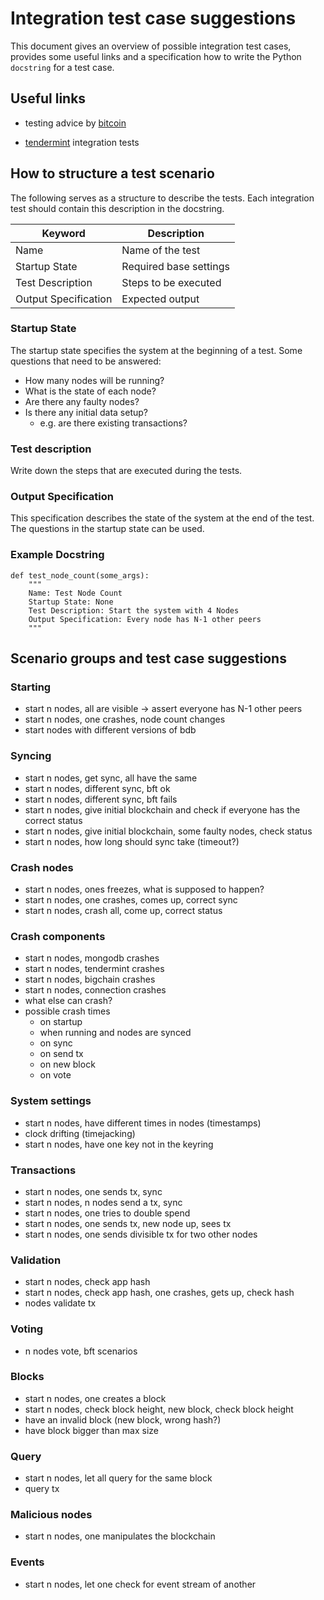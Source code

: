 <!---
Rubilink-Blockchain © 2023 Interplanetary Database Association e.V.,
Rubilink-Blockchain and IPDB software contributors.
SPDX-License-Identifier: (Apache-2.0 AND CC-BY-4.0)
Code is Apache-2.0 and docs are CC-BY-4.0
--->

# Integration test case suggestions
This document gives an overview of possible integration test cases, provides some useful links and a specification how to write the Python `docstring` for a test case.


## Useful links
- testing advice by [bitcoin](https://github.com/bitcoin/bitcoin/tree/master/test/functional#general-test-writing-advice)

- [tendermint](https://github.com/tendermint/tendermint/tree/master/test) integration tests


## How to structure a test scenario
The following serves as a structure to describe the tests. Each integration test should contain this description in the docstring.

| Keyword               | Description               |
|-----------------------|---------------------------|
| Name                  | Name of the test          |
| Startup State         | Required base settings    |
| Test Description      | Steps to be executed      |
| Output Specification  | Expected output           |

### Startup State
The startup state specifies the system at the beginning of a test. Some questions that need to be answered:
- How many nodes will be running?
- What is the state of each node?
- Are there any faulty nodes?
- Is there any initial data setup?
  - e.g. are there existing transactions?

### Test description
Write down the steps that are executed during the tests.

### Output Specification
This specification describes the state of the system at the end of the test. The questions in the startup state can be used.

### Example Docstring
```
def test_node_count(some_args):
    """
    Name: Test Node Count
    Startup State: None
    Test Description: Start the system with 4 Nodes
    Output Specification: Every node has N-1 other peers
    """
 ```

## Scenario groups and test case suggestions
### Starting
- start n nodes, all are visible -> assert everyone has N-1 other peers
- start n nodes, one crashes, node count changes
- start nodes with different versions of bdb
### Syncing
- start n nodes, get sync, all have the same
- start n nodes, different sync, bft ok
- start n nodes, different sync, bft fails
- start n nodes, give initial blockchain and check if everyone has the correct status
- start n nodes, give initial blockchain, some faulty nodes, check status
- start n nodes, how long should sync take (timeout?)
### Crash nodes
- start n nodes, ones freezes, what is supposed to happen?
- start n nodes, one crashes, comes up, correct sync
- start n nodes, crash all, come up, correct status
### Crash components
- start n nodes, mongodb crashes
- start n nodes, tendermint crashes
- start n nodes, bigchain crashes
- start n nodes, connection crashes
- what else can crash?
- possible crash times
  - on startup
  - when running and nodes are synced
  - on sync
  - on send tx
  - on new block
  - on vote
### System settings
- start n nodes, have different times in nodes (timestamps)
- clock drifting (timejacking)
- start n nodes, have one key not in the keyring
### Transactions
- start n nodes, one sends tx, sync
- start n nodes, n nodes send a tx, sync
- start n nodes, one tries to double spend
- start n nodes, one sends tx, new node up, sees tx
- start n nodes, one sends divisible tx for two other nodes
### Validation
- start n nodes, check app hash
- start n nodes, check app hash, one crashes, gets up, check hash
- nodes validate tx
### Voting
- n nodes vote, bft scenarios
### Blocks
- start n nodes, one creates a block
- start n nodes, check block height, new block, check block height
- have an invalid block (new block, wrong hash?)
- have block bigger than max size
### Query
- start n nodes, let all query for the same block
- query tx
### Malicious nodes
- start n nodes, one manipulates the blockchain
### Events
- start n nodes, let one check for event stream of another
